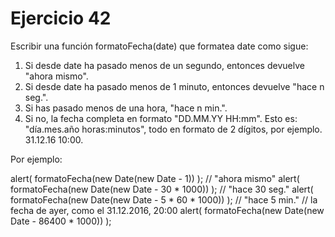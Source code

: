 <h1>Ejercicio 42</h1>
<p>Escribir una función formatoFecha(date) que formatea date como sigue:</p>
<ol>
  <li>Si desde date ha pasado menos de un segundo, entonces devuelve "ahora mismo".</li>
  <li>Si desde date ha pasado menos de 1 minuto, entonces devuelve "hace n seg.".</li>
  <li>Si has pasado menos de una hora, "hace n min.".</li>
  <li>Si no, la fecha completa en formato "DD.MM.YY HH:mm". Esto es: "día.mes.año horas:minutos", todo en formato de 2 dígitos, por ejemplo. 31.12.16 10:00.</li>
</ol>
<p>Por ejemplo:</p>
  alert( formatoFecha(new Date(new Date - 1)) ); // "ahora mismo"
  alert( formatoFecha(new Date(new Date - 30 * 1000)) ); // "hace 30 seg."
  alert( formatoFecha(new Date(new Date - 5 * 60 * 1000)) ); // "hace 5 min."
  // la fecha de ayer, como el 31.12.2016, 20:00
  alert( formatoFecha(new Date(new Date - 86400 * 1000)) );
